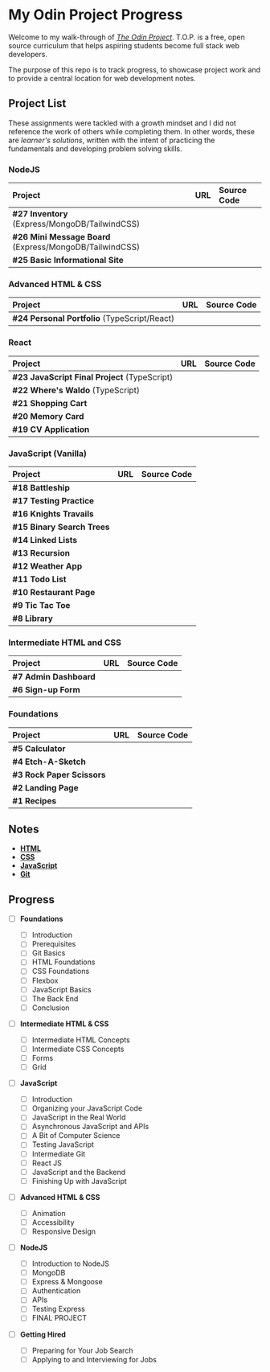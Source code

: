 # My Odin Project Progress

Welcome to my walk-through of [_The Odin Project_](https://www.theodinproject.com). T.O.P. is a free, open source curriculum that helps aspiring students become full stack web developers.

The purpose of this repo is to track progress, to showcase project work and to provide a central location for web development notes.

## Project List

These assignments were tackled with a growth mindset and I did not reference the work of others while completing them. In other words, these are _learner's solutions_, written with the intent of practicing the fundamentals and developing problem solving skills.

### NodeJS

| Project                                                  | URL                                                                              | Source Code                                                       |
| :------------------------------------------------------- | :------------------------------------------------------------------------------- | :---------------------------------------------------------------- |
| **#27 Inventory** (Express/MongoDB/TailwindCSS)          |                                                                                  |                                                                   |
| **#26 Mini Message Board** (Express/MongoDB/TailwindCSS) |                                                                                  |                                                                   |
| **#25 Basic Informational Site**                         |                                                                                  |                                                                   |

### Advanced HTML & CSS

| Project                                       | URL                             | Source Code                                   |
| :-------------------------------------------- | :------------------------------ | :-------------------------------------------- |
| **#24 Personal Portfolio** (TypeScript/React) |                                 |                                               |

### React

| Project                                       | URL                                                        | Source Code                                                       |
| :-------------------------------------------- | :--------------------------------------------------------- | :---------------------------------------------------------------- |
| **#23 JavaScript Final Project** (TypeScript) |                                                            |                                                                   |
| **#22 Where's Waldo** (TypeScript)            |                                                            |                                                                   |
| **#21 Shopping Cart**                         |                                                            |                                                                   |
| **#20 Memory Card**                           |                                                            |                                                                   |
| **#19 CV Application**                        |                                                            |                                                                   |

### JavaScript (Vanilla)

| Project                     | URL                                                         | Source Code                                                  |
| :-------------------------- | :---------------------------------------------------------- | :----------------------------------------------------------- |
| **#18 Battleship**          |                                                             |                                                              |
| **#17 Testing Practice**    |                                                             |                                                              |
| **#16 Knights Travails**    |                                                             |                                                              |
| **#15 Binary Search Trees** |                                                             |                                                              |
| **#14 Linked Lists**        |                                                             |                                                              |
| **#13 Recursion**           |                                                             |                                                              |
| **#12 Weather App**         |                                                             |                                                              |
| **#11 Todo List**           |                                                             |                                                              |
| **#10 Restaurant Page**     |                                                             |                                                              |
| **#9 Tic Tac Toe**          |                                                             |                                                              |
| **#8 Library**              |                                                             |                                                              |

### Intermediate HTML and CSS

| Project                | URL                                                         | Source Code                                              |
| :--------------------- | :---------------------------------------------------------- | :------------------------------------------------------- |
| **#7 Admin Dashboard** |                                                             |                                                          |
| **#6 Sign-up Form**    |                                                             |                                                          |

### Foundations

| Project                    | URL                                                             | Source Code                                                  |
| :------------------------- | :-------------------------------------------------------------- | :----------------------------------------------------------- |
| **#5 Calculator**          |                                                                 |                                                              |
| **#4 Etch-A-Sketch**       |                                                                 |                                                              |
| **#3 Rock Paper Scissors** |                                                                 |                                                              |
| **#2 Landing Page**        |                                                                 |                                                              |
| **#1 Recipes**             |                                                                 |                                                              |

## Notes

- [**HTML**](html.md)
- [**CSS**](css.md)
- [**JavaScript**](javascript.md)
- [**Git**](git.md)

## Progress


- [ ] **Foundations** 

  - [ ] Introduction
  - [ ] Prerequisites
  - [ ] Git Basics
  - [ ] HTML Foundations
  - [ ] CSS Foundations
  - [ ] Flexbox
  - [ ] JavaScript Basics
  - [ ] The Back End
  - [ ] Conclusion

- [ ] **Intermediate HTML & CSS**

  - [ ] Intermediate HTML Concepts
  - [ ] Intermediate CSS Concepts
  - [ ] Forms
  - [ ] Grid

- [ ] **JavaScript**

  - [ ] Introduction
  - [ ] Organizing your JavaScript Code
  - [ ] JavaScript in the Real World
  - [ ] Asynchronous JavaScript and APIs
  - [ ] A Bit of Computer Science
  - [ ] Testing JavaScript
  - [ ] Intermediate Git
  - [ ] React JS
  - [ ] JavaScript and the Backend
  - [ ] Finishing Up with JavaScript

- [ ] **Advanced HTML & CSS**

  - [ ] Animation
  - [ ] Accessibility
  - [ ] Responsive Design

- [ ] **NodeJS**

  - [ ] Introduction to NodeJS
  - [ ] MongoDB
  - [ ] Express & Mongoose
  - [ ] Authentication
  - [ ] APIs
  - [ ] Testing Express
  - [ ] FINAL PROJECT

- [ ] **Getting Hired**
  - [ ] Preparing for Your Job Search
  - [ ] Applying to and Interviewing for Jobs
